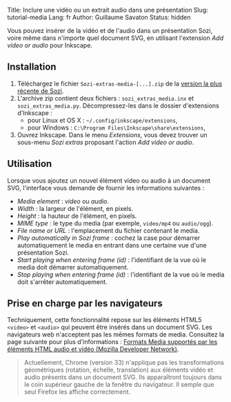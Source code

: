 Title: Inclure une vidéo ou un extrait audio dans une présentation
Slug: tutorial-media
Lang: fr
Author: Guillaume Savaton
Status: hidden

Vous pouvez insérer de la vidéo et de l'audio dans un présentation Sozi,
voire même dans n'importe quel document SVG, en utilisant l'extension
*Add video or audio* pour Inkscape.

Installation
------------

1. Téléchargez le fichier `Sozi-extras-media-[...].zip`
   de la [version la plus récente de Sozi](https://github.com/senshu/Sozi/releases/).
2. L'archive zip contient deux fichiers&nbsp;: `sozi_extras_media.inx` et `sozi_extras_media.py`.
   Décompressez-les dans le dossier d'extensions d'Inkscape&nbsp;:
    * pour Linux et OS X&nbsp;: `~/.config/inkscape/extensions`,
    * pour Windows&nbsp;: `C:\Program Files\Inkscape\share\extensions`,
3. Ouvrez Inkscape. Dans le menu *Extensions*, vous devez trouver un sous-menu *Sozi extras* proposant l'action *Add video or audio*.

Utilisation
-----------

Lorsque vous ajoutez un nouvel élément video ou audio à un document SVG, l'interface vous demande
de fournir les informations suivantes&nbsp;:

* *Media element*&nbsp;: *video* ou *audio*.
* *Width*&nbsp;: la largeur de l'élément, en pixels.
* *Height*&nbsp;: la hauteur de l'élément, en pixels.
* *MIME type*&nbsp;: le type du media (par exemple, `video/mp4` ou `audio/ogg`).
* *File name or URL*&nbsp;: l'emplacement du fichier contenant le media.
* *Play automatically in Sozi frame*&nbsp;: cochez la case pour démarrer automatiquement le media en entrant
  dans une certaine vue d'une présentation Sozi.
* *Start playing when entering frame (id)*&nbsp;: l'identifiant de la vue où le media doit démarrer automatiquement.
* *Stop playing when entering frame (id)*&nbsp;: l'identifiant de la vue où le media doit s'arrêter automatiquement.

Prise en charge par les navigateurs
-----------------------------------

Techniquement, cette fonctionnalité repose sur les éléments HTML5 `<video>` et `<audio>`
qui peuvent être insérés dans un document SVG.
Les navigateurs web n'acceptent pas les mêmes formats de media.
Consultez la page suivante pour plus d'informations&nbsp;:
[Formats Media supportés par les éléments HTML audio et vidéo (Mozilla Developer Network)](https://developer.mozilla.org/fr/docs/Web/HTML/formats_media_support).

> Actuellement, Chrome (version 33) n'applique pas les transformations géométriques
> (rotation, échelle, translation) aux éléments vidéo et audio présents dans un document SVG.
> Ils apparaîtront toujours dans le coin supérieur gauche de la fenêtre du navigateur.
> Il semple que seul Firefox les affiche correctement.
